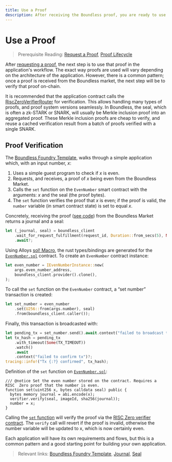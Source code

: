 ```yaml
---
title: Use a Proof
description: After receiving the Boundless proof, you are ready to use it in your app to access verifiable compute directly.
---
```


# Use a Proof

> Prerequisite Reading: [Request a Proof](/build/request-a-proof), [Proof Lifecycle](/introduction/proof-lifecycle)

After [requesting a proof](/build/request-a-proof), the next step is to use that proof in the application's workflow. The exact way proofs are used will vary depending on the architecture of the application. However, there is a common pattern; once a proof is received from the Boundless market, the next step will be to verify that proof on-chain.

<!-- @TODO--PICTURE\_GOES\_HERE -->

It is recommended that the application contract calls the [RiscZeroVerifierRouter](https://dev.risczero.com/api/blockchain-integration/contracts/verifier) for verification. This allows handling many types of proofs, and proof system versions seamlessly. In Boundless, the seal, which is often a zk-STARK or SNARK, will usually be Merkle inclusion proof into an aggregated proof. These Merkle inclusion proofs are cheap to verify, and reuse a cached verification result from a batch of proofs verified with a single SNARK.

## Proof Verification

The [Boundless Foundry Template](https://github.com/boundless-xyz/boundless-foundry-template/blob/main/contracts/src/EvenNumber.sol), walks through a simple application which, with an input number, _x_:

1. Uses a simple guest program to check if _x_ is even.
2. Requests, and receives, a proof of _x_ being even from the Boundless Market.
3. Calls the `set` function on the `EvenNumber` smart contract with the arguments: _x_ and the seal (the proof bytes).
4. The `set` function verifies the proof that _x_ is even; if the proof is valid, the `number` variable (in smart contract state) is set to equal _x_.

Concretely, receiving the proof ([see code](https://github.com/boundless-xyz/boundless-foundry-template/blob/859248fd748f1c8ca88f9540de389c4d86bd959a/apps/src/main.rs#L149)) from the Boundless Market returns a journal and a seal:

```rust
let (_journal, seal) = boundless_client
    .wait_for_request_fulfillment(request_id, Duration::from_secs(5), None)
    .await?;
```

Using Alloys [sol! Macro](https://alloy.rs/examples/sol-macro/index.html), the rust types/bindings are generated for the [`EvenNumber.sol`](https://github.com/boundless-xyz/boundless-foundry-template/blob/main/contracts/src/EvenNumber.sol) contract.
To create an `EvenNumber` contract instance:

```rust
let even_number = IEvenNumberInstance::new(
    args.even_number_address,
    boundless_client.provider().clone(),
);
```

To call the `set` function on the `EvenNumber` contract, a “set number” transaction is created:

```rust
let set_number = even_number
    .set(U256::from(args.number), seal)
    .from(boundless_client.caller());
```

Finally, this transaction is broadcasted with:

```rust
let pending_tx = set_number.send().await.context("failed to broadcast tx")?;
let tx_hash = pending_tx
    .with_timeout(Some(TX_TIMEOUT))
    .watch()
    .await
    .context("failed to confirm tx")?;
tracing::info!("Tx {:?} confirmed", tx_hash);
```

Definition of the `set` function on [`EvenNumber.sol`](https://github.com/boundless-xyz/boundless-foundry-template/blob/main/contracts/src/EvenNumber.sol):

```solidity [EvenNumber.sol]
/// @notice Set the even number stored on the contract. Requires a RISC  Zero proof that the number is even.
function set(uint256 x, bytes calldata seal) public {
  bytes memory journal = abi.encode(x);
  verifier.verify(seal, imageId, sha256(journal));
  number = x;
}
```

Calling the [`set` function](https://github.com/boundless-xyz/boundless-foundry-template/blob/859248fd748f1c8ca88f9540de389c4d86bd959a/contracts/src/EvenNumber.sol#L34C1-L40C6) will verify the proof via the [RISC Zero verifier contract](https://dev.risczero.com/api/blockchain-integration/contracts/verifier). The `verify` call will revert if the proof is invalid, otherwise the number variable will be updated to x, which is now certainly even.

Each application will have its own requirements and flows, but this is a common pattern and a good starting point for building your own application.

> Relevant links: [Boundless Foundry Template](https://github.com/boundless-xyz/boundless-foundry-template/tree/main), [Journal](https://dev.risczero.com/terminology#journal), [Seal](https://dev.risczero.com/terminology#seal)
